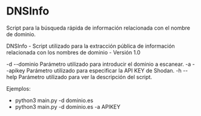 # DNSInfo
Script para la búsqueda rápida de información relacionada con el nombre de dominio.

DNSInfo - Script utilizado para la extracción pública de información relacionada con los nombres de dominio - Versión 1.0

-d --dominio    Parámetro utilizado para introducir el dominio a escanear.
-a --apikey     Parámetro utilizado para especificar la API KEY de Shodan.
-h --help       Parámetro utilizado para ver la descripción del script.

Ejemplos:
- python3 main.py -d dominio.es
- python3 main.py -d dominio.es -a APIKEY